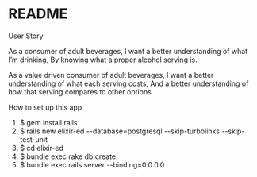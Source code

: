 # README

User Story

As a consumer of adult beverages,
I want a better understanding of what I’m drinking,
By knowing what a proper alcohol serving is.

As a value driven consumer of adult beverages,
I want a better understanding of what each serving costs,
And a better understanding of how that serving compares to other options

How to set up this app

1.  $ gem install rails
2.  $ rails new elixir-ed --database=postgresql --skip-turbolinks --skip-test-unit
3.  $ cd elixir-ed
4.  $ bundle exec rake db:create
5.  $ bundle exec rails server --binding=0.0.0.0
